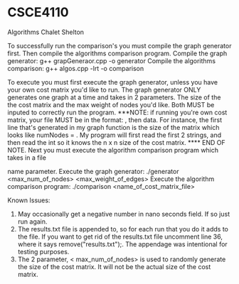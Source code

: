 # CSCE4110
Algorithms
Chalet Shelton

To successfully run the comparison's you must compile the graph generator first.
Then compile the algorithms comparison program.
    Compile the graph generator: 		g++ grapGeneraor.cpp -o generator
    Compile the algorithms comparison:  g++ algos.cpp -lrt -o comparison

	
To execute you must first execute the graph generator, unless you have your own cost matrix you'd
like to run. The graph generator ONLY generates one graph at a time and takes in 2 parameters. The size of the
the cost matrix and the max weight of nodes you'd like. Both MUST be inputed to correctly run the program. 
***NOTE: if running you're own cost matrix, your file MUST be in the format: <string> <string> <int>, then data. 
For instance, the first line that's generated in my graph function is the size of the matrix which looks like
numNodes = <int>. My program will first read the first 2 strings, and then read the int so it knows the n x n size
of the cost matrix. **** END OF NOTE. Next you must execute the algorithm comparison program which takes in a file

name parameter.
    Execute the graph generator: 				./generator <max_num_of_nodes> <max_weight_of_edges>
    Execute the algorithm comparison program: 	./comparison <name_of_cost_matrix_file>

	
Known Issues:

1. May occasionally get a negative number in nano seconds field. If so just run again.
2. The results.txt file is appended to, so for each run that you do it adds to the file.
If you want to get rid of the results.txt file uncomment line 36, where it says remove("results.txt");.
The appendage was intentional for testing purposes. 
3. The 2 parameter, < max_num_of_nodes> is used to randomly generate the size of the cost matrix. It will not be the actual
size of the cost matrix.
